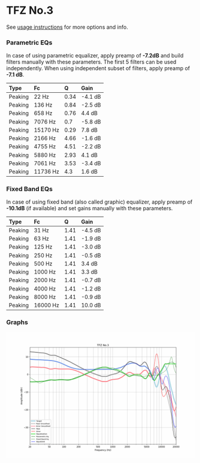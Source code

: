 # TFZ No.3
See [usage instructions](https://github.com/jaakkopasanen/AutoEq#usage) for more options and info.

### Parametric EQs
In case of using parametric equalizer, apply preamp of **-7.2dB** and build filters manually
with these parameters. The first 5 filters can be used independently.
When using independent subset of filters, apply preamp of **-7.1 dB**.

| Type    | Fc       |    Q | Gain    |
|:--------|:---------|:-----|:--------|
| Peaking | 22 Hz    | 0.34 | -4.1 dB |
| Peaking | 136 Hz   | 0.84 | -2.5 dB |
| Peaking | 658 Hz   | 0.76 | 4.4 dB  |
| Peaking | 7076 Hz  | 0.7  | -5.8 dB |
| Peaking | 15170 Hz | 0.29 | 7.8 dB  |
| Peaking | 2166 Hz  | 4.66 | -1.6 dB |
| Peaking | 4755 Hz  | 4.51 | -2.2 dB |
| Peaking | 5880 Hz  | 2.93 | 4.1 dB  |
| Peaking | 7061 Hz  | 3.53 | -3.4 dB |
| Peaking | 11736 Hz | 4.3  | 1.6 dB  |

### Fixed Band EQs
In case of using fixed band (also called graphic) equalizer, apply preamp of **-10.1dB**
(if available) and set gains manually with these parameters.

| Type    | Fc       |    Q | Gain    |
|:--------|:---------|:-----|:--------|
| Peaking | 31 Hz    | 1.41 | -4.5 dB |
| Peaking | 63 Hz    | 1.41 | -1.9 dB |
| Peaking | 125 Hz   | 1.41 | -3.0 dB |
| Peaking | 250 Hz   | 1.41 | -0.5 dB |
| Peaking | 500 Hz   | 1.41 | 3.4 dB  |
| Peaking | 1000 Hz  | 1.41 | 3.3 dB  |
| Peaking | 2000 Hz  | 1.41 | -0.7 dB |
| Peaking | 4000 Hz  | 1.41 | -1.2 dB |
| Peaking | 8000 Hz  | 1.41 | -0.9 dB |
| Peaking | 16000 Hz | 1.41 | 10.0 dB |

### Graphs
![](./TFZ%20No.3.png)